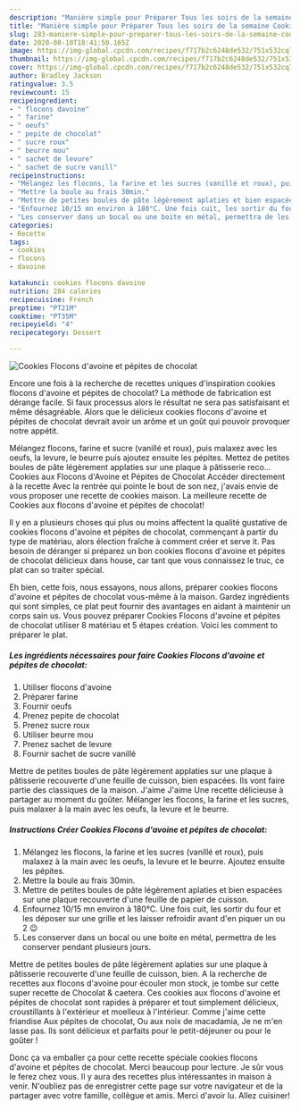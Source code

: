 ```yaml
---
description: "Manière simple pour Préparer Tous les soirs de la semaine Cookies Flocons d&amp;#39;avoine et pépites de chocolat"
title: "Manière simple pour Préparer Tous les soirs de la semaine Cookies Flocons d&amp;#39;avoine et pépites de chocolat"
slug: 283-maniere-simple-pour-preparer-tous-les-soirs-de-la-semaine-cookies-flocons-d-and-39-avoine-et-pepites-de-chocolat
date: 2020-08-10T18:41:50.165Z
image: https://img-global.cpcdn.com/recipes/f717b2c6248de532/751x532cq70/cookies-flocons-davoine-et-pepites-de-chocolat-photo-principale-de-la-recette.jpg
thumbnail: https://img-global.cpcdn.com/recipes/f717b2c6248de532/751x532cq70/cookies-flocons-davoine-et-pepites-de-chocolat-photo-principale-de-la-recette.jpg
cover: https://img-global.cpcdn.com/recipes/f717b2c6248de532/751x532cq70/cookies-flocons-davoine-et-pepites-de-chocolat-photo-principale-de-la-recette.jpg
author: Bradley Jackson
ratingvalue: 3.5
reviewcount: 15
recipeingredient:
- " flocons davoine"
- " farine"
- " oeufs"
- " pepite de chocolat"
- " sucre roux"
- " beurre mou"
- " sachet de levure"
- " sachet de sucre vanill"
recipeinstructions:
- "Mélangez les flocons, la farine et les sucres (vanillé et roux), puis malaxez à la main avec les oeufs, la levure et le beurre. Ajoutez ensuite les pépites."
- "Mettre la boule au frais 30min."
- "Mettre de petites boules de pâte légèrement aplaties et bien espacées sur une plaque recouverte d&#39;une feuille de papier de cuisson."
- "Enfournez 10/15 mn environ à 180°C. Une fois cuit, les sortir du four et les déposer sur une grille et les laisser refroidir avant d&#39;en piquer un ou 2 😉"
- "Les conserver dans un bocal ou une boite en métal, permettra de les conserver pendant plusieurs jours."
categories:
- Recette
tags:
- cookies
- flocons
- davoine

katakunci: cookies flocons davoine 
nutrition: 284 calories
recipecuisine: French
preptime: "PT21M"
cooktime: "PT35M"
recipeyield: "4"
recipecategory: Dessert

---
```



![Cookies Flocons d&#39;avoine et pépites de chocolat](https://img-global.cpcdn.com/recipes/f717b2c6248de532/751x532cq70/cookies-flocons-davoine-et-pepites-de-chocolat-photo-principale-de-la-recette.jpg)

Encore une fois à la recherche de recettes uniques d'inspiration cookies flocons d&#39;avoine et pépites de chocolat? La méthode de fabrication est dérange facile. Si faux processus alors le résultat ne sera pas satisfaisant et même désagréable. Alors que le délicieux cookies flocons d&#39;avoine et pépites de chocolat devrait avoir un arôme et un goût qui pouvoir provoquer notre appétit.

Mélangez flocons, farine et sucre (vanillé et roux), puis malaxez avec les oeufs, la levure, le beurre puis ajoutez ensuite les pépites. Mettez de petites boules de pâte légèrement applaties sur une plaque à pâtisserie reco… Cookies aux Flocons d&#39;Avoine et Pépites de Chocolat Accéder directement à la recette Avec la rentrée qui pointe le bout de son nez, j&#39;avais envie de vous proposer une recette de cookies maison. La meilleure recette de Cookies aux flocons d&#39;avoine et pépites de chocolat!

Il y en a plusieurs choses qui plus ou moins affectent la qualité gustative de cookies flocons d&#39;avoine et pépites de chocolat, commençant à partir du type de matériau, alors élection fraîche à comment créer et serve it. Pas besoin de déranger si préparez un bon cookies flocons d&#39;avoine et pépites de chocolat délicieux dans house, car tant que vous connaissez le truc, ce plat can so traiter spécial.


Eh bien, cette fois, nous essayons, nous allons, préparer cookies flocons d&#39;avoine et pépites de chocolat vous-même à la maison. Gardez ingrédients qui sont simples, ce plat peut fournir des avantages en aidant à maintenir un corps sain us. Vous pouvez préparer Cookies Flocons d&#39;avoine et pépites de chocolat utiliser 8 matériau et 5 étapes création. Voici les comment to préparer le plat.

<!--inarticleads1-->

##### Les ingrédients nécessaires pour faire Cookies Flocons d&#39;avoine et pépites de chocolat:

1. Utiliser  flocons d&#39;avoine
1. Préparer  farine
1. Fournir  oeufs
1. Prenez  pepite de chocolat
1. Prenez  sucre roux
1. Utiliser  beurre mou
1. Prenez  sachet de levure
1. Fournir  sachet de sucre vanillé


Mettre de petites boules de pâte légèrement applaties sur une plaque à pâtisserie recouverte d&#39;une feuille de cuisson, bien espacées. Ils vont faire partie des classiques de la maison. J&#39;aime J&#39;aime Une recette délicieuse à partager au moment du goûter. Mélanger les flocons, la farine et les sucres, puis malaxer à la main avec les oeufs, la levure et le beurre. 

<!--inarticleads2-->

##### Instructions Créer Cookies Flocons d&#39;avoine et pépites de chocolat:

1. Mélangez les flocons, la farine et les sucres (vanillé et roux), puis malaxez à la main avec les oeufs, la levure et le beurre. Ajoutez ensuite les pépites.
1. Mettre la boule au frais 30min.
1. Mettre de petites boules de pâte légèrement aplaties et bien espacées sur une plaque recouverte d&#39;une feuille de papier de cuisson.
1. Enfournez 10/15 mn environ à 180°C. Une fois cuit, les sortir du four et les déposer sur une grille et les laisser refroidir avant d&#39;en piquer un ou 2 😉
1. Les conserver dans un bocal ou une boite en métal, permettra de les conserver pendant plusieurs jours.


Mettre de petites boules de pâte légèrement aplaties sur une plaque à pâtisserie recouverte d&#39;une feuille de cuisson, bien. A la recherche de recettes aux flocons d&#39;avoine pour écouler mon stock, je tombe sur cette super recette de Chocolat &amp; caetera. Ces cookies aux flocons d&#39;avoine et pépites de chocolat sont rapides à préparer et tout simplement délicieux, croustillants à l&#39;extérieur et moelleux à l&#39;intérieur. Comme j&#39;aime cette friandise Aux pépites de chocolat, Ou aux noix de macadamia, Je ne m&#39;en lasse pas. Ils sont délicieux et parfaits pour le petit-déjeuner ou pour le goûter ! 


Donc ça va emballer ça pour cette recette spéciale cookies flocons d&#39;avoine et pépites de chocolat. Merci beaucoup pour lecture. Je sûr vous le ferez chez vous. Il y aura des recettes plus  intéressantes in maison à venir. N'oubliez pas de enregistrer cette page sur votre navigateur et de la partager avec votre famille, collègue et amis. Merci d'avoir lu. Allez cuisiner!
